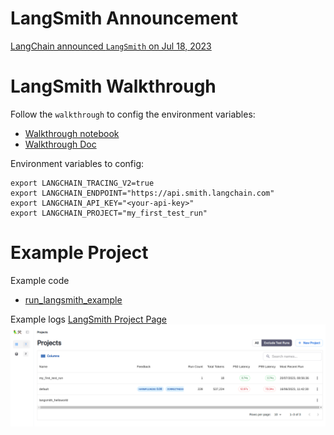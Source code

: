 
# LangSmith Announcement
  [LangChain announced `LangSmith` on Jul 18, 2023](https://blog.langchain.dev/announcing-langsmith/)

# LangSmith Walkthrough

Follow the `walkthrough` to config the environment variables:
- [Walkthrough notebook](https://github.com/hwchase17/langchain/blob/master/docs/extras/guides/langsmith/walkthrough.ipynb)
- [Walkthrough Doc](https://python.langchain.com/docs/guides/langsmith/walkthrough)

Environment variables to config:
```text
export LANGCHAIN_TRACING_V2=true
export LANGCHAIN_ENDPOINT="https://api.smith.langchain.com"
export LANGCHAIN_API_KEY="<your-api-key>"
export LANGCHAIN_PROJECT="my_first_test_run"
```

# Example Project 
Example code
- [run_langsmith_example](run_langsmith_example.py)

Example logs
[LangSmith Project Page](https://smith.langchain.com/)
![LangSmith Project](langsmith_projects.png)








